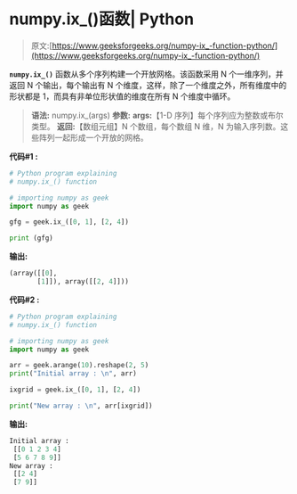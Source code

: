 # numpy.ix_()函数| Python

> 原文:[https://www.geeksforgeeks.org/numpy-ix_-function-python/](https://www.geeksforgeeks.org/numpy-ix_-function-python/)

**`numpy.ix_()`** 函数从多个序列构建一个开放网格。该函数采用 N 个一维序列，并返回 N 个输出，每个输出有 N 个维度，这样，除了一个维度之外，所有维度中的形状都是 1，而具有非单位形状值的维度在所有 N 个维度中循环。

> **语法:** numpy.ix_(args)
> **参数:**
> **args:**【1-D 序列】每个序列应为整数或布尔类型。
> **返回:**【数组元组】N 个数组，每个数组 N 维，N 为输入序列数。这些阵列一起形成一个开放的网格。

**代码#1 :**

```py
# Python program explaining
# numpy.ix_() function

# importing numpy as geek 
import numpy as geek

gfg = geek.ix_([0, 1], [2, 4])

print (gfg)
```

**输出:**

```py
(array([[0],
       [1]]), array([[2, 4]]))

```

**代码#2 :**

```py
# Python program explaining
# numpy.ix_() function

# importing numpy as geek 
import numpy as geek

arr = geek.arange(10).reshape(2, 5)
print("Initial array : \n", arr) 

ixgrid = geek.ix_([0, 1], [2, 4])

print("New array : \n", arr[ixgrid]) 
```

**输出:**

```py
Initial array : 
 [[0 1 2 3 4]
 [5 6 7 8 9]]
New array : 
 [[2 4]
 [7 9]]

```